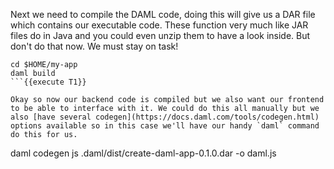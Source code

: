 Next we need to compile the DAML code, doing this will give us a DAR file which contains our executable code. These function very much like JAR files do in Java and you could even unzip them to have a look inside. But don't do that now. We must stay on task!

```
cd $HOME/my-app
daml build
```{{execute T1}}

Okay so now our backend code is compiled but we also want our frontend to be able to interface with it. We could do this all manually but we also [have several codegen](https://docs.daml.com/tools/codegen.html) options available so in this case we'll have our handy `daml` command do this for us.

```
daml codegen js .daml/dist/create-daml-app-0.1.0.dar -o daml.js
```{{execute T1}}